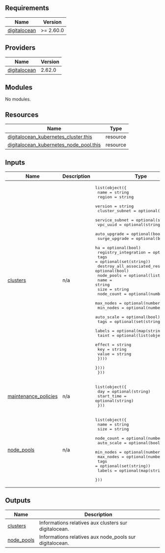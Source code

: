 ## Requirements

| Name | Version |
|------|---------|
| <a name="requirement_digitalocean"></a> [digitalocean](#requirement\_digitalocean) | >= 2.60.0 |

## Providers

| Name | Version |
|------|---------|
| <a name="provider_digitalocean"></a> [digitalocean](#provider\_digitalocean) | 2.62.0 |

## Modules

No modules.

## Resources

| Name | Type |
|------|------|
| [digitalocean_kubernetes_cluster.this](https://registry.terraform.io/providers/digitalocean/digitalocean/latest/docs/resources/kubernetes_cluster) | resource |
| [digitalocean_kubernetes_node_pool.this](https://registry.terraform.io/providers/digitalocean/digitalocean/latest/docs/resources/kubernetes_node_pool) | resource |

## Inputs

| Name | Description | Type | Default | Required |
|------|-------------|------|---------|:--------:|
| <a name="input_clusters"></a> [clusters](#input\_clusters) | n/a | <pre>list(object({<br/>    name                             = string<br/>    region                           = string<br/>    version                          = string<br/>    cluster_subnet                   = optional(string)<br/>    service_subnet                   = optional(string)<br/>    vpc_uuid                         = optional(string)<br/>    auto_upgrade                     = optional(bool)<br/>    surge_upgrade                    = optional(bool)<br/>    ha                               = optional(bool)<br/>    registry_integration             = optional(bool)<br/>    tags                             = optional(set(string))<br/>    destroy_all_associated_resources = optional(bool)<br/>    node_pools = optional(list(object({<br/>      name       = string<br/>      size       = string<br/>      node_count = optional(number)<br/>      max_nodes  = optional(number)<br/>      min_nodes  = optional(number)<br/>      auto_scale = optional(bool)<br/>      tags       = optional(set(string))<br/>      labels     = optional(map(string))<br/>      taint = optional(list(object({<br/>        effect = string<br/>        key    = string<br/>        value  = string<br/>      })))<br/>    })))<br/>  }))</pre> | n/a | yes |
| <a name="input_maintenance_policies"></a> [maintenance\_policies](#input\_maintenance\_policies) | n/a | <pre>list(object({<br/>    day        = optional(string)<br/>    start_time = optional(string)<br/>  }))</pre> | `[]` | no |
| <a name="input_node_pools"></a> [node\_pools](#input\_node\_pools) | n/a | <pre>list(object({<br/>    name       = string<br/>    size       = string<br/>    node_count = optional(number)<br/>    auto_scale = optional(bool)<br/>    min_nodes  = optional(number)<br/>    max_nodes  = optional(number)<br/>    tags       = optional(set(string))<br/>    labels     = optional(map(string))<br/>  }))</pre> | n/a | yes |

## Outputs

| Name | Description |
|------|-------------|
| <a name="output_clusters"></a> [clusters](#output\_clusters) | Informations relatives aux clusters sur digitalocean. |
| <a name="output_node_pools"></a> [node\_pools](#output\_node\_pools) | Informations relatives aux node\_pools sur digitalocean. |
